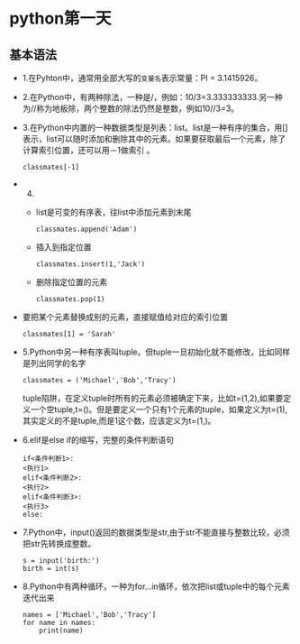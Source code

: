 # **python第一天**

## **基本语法**

* 1.在Pyhton中，通常用全部大写的`变量名`表示常量：PI = 3.1415926。
* 2.在Python中，有两种除法，一种是\/，例如：10\/3=3.333333333.另一种为\/\/称为地板除，两个整数的除法仍然是整数，例如10\/\/3=3。
* 3.在Python中内置的一种数据类型是列表：list。list是一种有序的集合，用\[\]表示，list可以随时添加和删除其中的元素。如果要获取最后一个元素，除了计算索引位置，还可以用－1做索引 。

  ```
  classmates[-1]

  ```

* 4.

  * list是可变的有序表，往list中添加元素到末尾

    ```
    classmates.append('Adam')

    ```

  * 插入到指定位置

    ```
    classmates.insert(1,'Jack')

    ```

  * 删除指定位置的元素

    ```
    classmates.pop(1)

    ```



* 要把某个元素替换成别的元素，直接赋值给对应的索引位置

  ```
  classmates[1] = 'Sarah'

  ```

* 5.Python中另一种有序表叫tuple。但tuple一旦初始化就不能修改，比如同样是列出同学的名字

  ```
  classmates = ('Michael','Bob','Tracy')

  ```

  tuple陷阱，在定义tuple时所有的元素必须被确定下来，比如t=\(1,2\),如果要定义一个空tuple,t=\(\)。但是要定义一个只有1个元素的tuple，如果定义为t=\(1\),其实定义的不是tuple,而是1这个数，应该定义为t=\(1,\)。
* 6.elif是else if的缩写，完整的条件判断语句

  ```
  if<条件判断1>:
  <执行1>
  elif<条件判断2>:
  <执行2>
  elif<条件判断3>:
  <执行3>
  else:

  ```

* 7.Python中，input\(\)返回的数据类型是str,由于str不能直接与整数比较，必须把str先转换成整数。

  ```
  s = input('birth:')
  birth = int(s)

  ```

* 8.Python中有两种循环，一种为for...in循环，依次把list或tuple中的每个元素迭代出来

  ```
  names = ['Michael','Bob','Tracy']
  for name in names:
      print(name)
  ```


